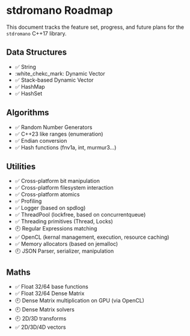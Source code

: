 # stdromano Roadmap

This document tracks the feature set, progress, and future plans for the `stdromano` C++17 library.

## Data Structures
- :white_check_mark: String
- :white_chekc_mark: Dynamic Vector
- :white_check_mark: Stack-based Dynamic Vector
- :white_check_mark: HashMap
- :white_check_mark: HashSet

## Algorithms
- :white_check_mark: Random Number Generators
- :white_check_mark: C++23 like ranges (enumeration)
- :white_check_mark: Endian conversion
- :white_check_mark: Hash functions (fnv1a, int, murmur3...)

## Utilities
- :white_check_mark: Cross-platform bit manipulation
- :white_check_mark: Cross-platform filesystem interaction
- :white_check_mark: Cross-platform atomics
- :white_check_mark: Profiling
- :white_check_mark: Logger (based on spdlog)
- :white_check_mark: ThreadPool (lockfree, based on concurrentqueue)
- :white_check_mark: Threading primitives (Thread, Locks)
- :clock9: Regular Expressions matching
- :white_check_mark: OpenCL (kernal management, execution, resource caching)
- :white_check_mark: Memory allocators (based on jemalloc)
- :clock9: JSON Parser, serializer, manipulation

## Maths
- :white_check_mark: Float 32/64 base functions
- :white_check_mark: Float 32/64 Dense Matrix
- :clock9: Dense Matrix multiplication on GPU (via OpenCL)
- :clock9: Dense Matrix solvers
- :clock9: 2D/3D transforms
- :white_check_mark: 2D/3D/4D vectors
